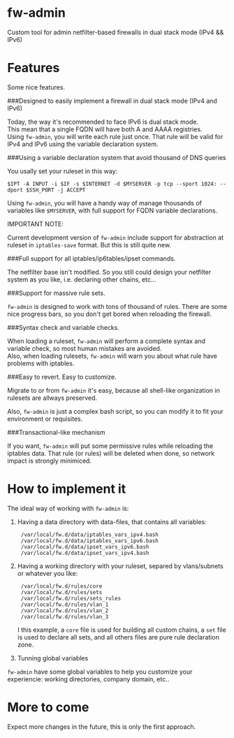fw-admin
========

Custom tool for admin netfilter-based firewalls in dual stack mode (IPv4 &amp;&amp; IPv6)

Features
========

Some nice features.

###Designed to easily implement a firewall in dual stack mode (IPv4 and IPv6)

Today, the way it's recommended to face IPv6 is dual stack mode.  
This mean that a single FQDN will have both A and AAAA registries.  
Using `fw-admin`, you will write each rule just once. That rule will be valid for IPv4 and IPv6 using the variable declaration system.  


###Using a variable declaration system that avoid thousand of DNS queries

You usally set your ruleset in this way:  

`$IPT -A INPUT -i $IF -s $INTERNET -d $MYSERVER -p tcp --sport 1024: --dport $SSH_PORT -j ACCEPT`  

Using `fw-admin`, you will have a handy way of manage thousands of variables like `$MYSERVER`, with full support for FQDN variable declarations.

IMPORTANT NOTE:

Current development version of `fw-admin` include support for abstraction at ruleset in `iptables-save` format. But this is still quite new.

###Full support for all iptables/ip6tables/ipset commands.

The netfilter base isn't modified. So you still could design your netfilter system as you like, i.e. declaring other chains, etc...


###Support for massive rule sets.

`fw-admin` is designed to work with tons of thousand of rules. There are some nice progress bars, so you don't get bored when reloading the firewall.

###Syntax check and variable checks.

When loading a ruleset, `fw-admin` will perform a complete syntax and variable check, so most human mistakes are avoided.  
Also, when loading rulesets, `fw-admin` will warn you about what rule have problems with iptables.


###Easy to revert. Easy to customize.

Migrate to or from `fw-admin` it's easy, because all shell-like organization in rulesets are allways preserved.

Also, `fw-admin` is just a complex bash script, so you can modify it to fit your environment or requisites.


###Transactional-like mechanism

If you want, `fw-admin` will put some permissive rules while reloading the iptables data. That rule (or rules) will be deleted when done, so network impact is strongly minimiced.


How to implement it
===================

The ideal way of working with `fw-admin` is:  

1. Having a data directory with data-files, that contains all variables:

		/var/local/fw.d/data/iptables_vars_ipv4.bash
		/var/local/fw.d/data/iptables_vars_ipv6.bash
		/var/local/fw.d/data/ipset_vars_ipv6.bash
		/var/local/fw.d/data/ipset_vars_ipv4.bash

2. Having a working directory with your ruleset, separed by vlans/subnets or whatever you like:

		/var/local/fw.d/rules/core
		/var/local/fw.d/rules/sets
		/var/local/fw.d/rules/sets_rules
		/var/local/fw.d/rules/vlan_1
		/var/local/fw.d/rules/vlan_2
		/var/local/fw.d/rules/vlan_3

	I this example, a `core` file is used for building all custom chains, a `set` file is used to declare all sets, and all others files are pure rule declaration zone.  

3. Tunning global variables

`fw-admin` have some global variables to help you customize your experiencie: working directories, company domain, etc..



More to come
============

Expect more changes in the future, this is only the first approach.
